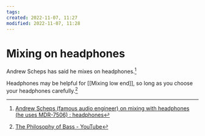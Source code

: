 ```yaml
---
tags: 
created: 2022-11-07, 11:27
modified: 2022-11-07, 11:28
---
```


# Mixing on headphones
Andrew Scheps has said he mixes on headphones.[^1]

Headphones may be helpful for [[Mixing low end]], so long as you choose your headphones carefully.[^2]

[^1]: [Andrew Scheps (famous audio engineer) on mixing with headphones (he uses MDR-7506) : headphones](https://www.reddit.com/r/headphones/comments/pcz4dz/andrew_scheps_famous_audio_engineer_on_mixing/)
[^2]: [The Philosophy of Bass - YouTube](https://www.youtube.com/watch?v=1xPO2Q2QHXk&t=837s)